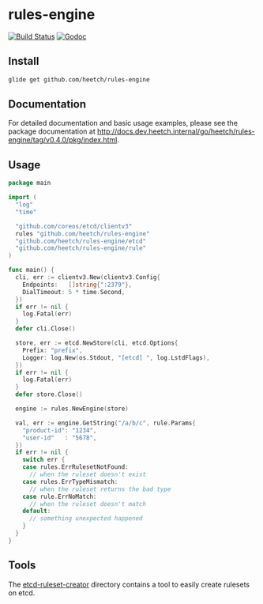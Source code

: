 # rules-engine

[![Build Status](https://drone.heetch.net/api/badges/heetch/rules-engine/status.svg)](https://drone.heetch.net/heetch/rules-engine)
[![Godoc](https://img.shields.io/badge/doc-v0.4.0-blue.svg)](http://docs.dev.heetch.internal/go/heetch/rules-engine/tag/v0.4.0/pkg/index.html)

## Install

```sh
glide get github.com/heetch/rules-engine
```

## Documentation

For detailed documentation and basic usage examples, please see the package
documentation at <http://docs.dev.heetch.internal/go/heetch/rules-engine/tag/v0.4.0/pkg/index.html>.

## Usage

```go
package main

import (
  "log"
  "time"

  "github.com/coreos/etcd/clientv3"
  rules "github.com/heetch/rules-engine"
  "github.com/heetch/rules-engine/etcd"
  "github.com/heetch/rules-engine/rule"
)

func main() {
  cli, err := clientv3.New(clientv3.Config{
    Endpoints:   []string{":2379"},
    DialTimeout: 5 * time.Second,
  })
  if err != nil {
    log.Fatal(err)
  }
  defer cli.Close()

  store, err := etcd.NewStore(cli, etcd.Options{
    Prefix: "prefix",
    Logger: log.New(os.Stdout, "[etcd] ", log.LstdFlags),
  })
  if err != nil {
    log.Fatal(err)
  }
  defer store.Close()

  engine := rules.NewEngine(store)

  val, err := engine.GetString("/a/b/c", rule.Params{
    "product-id": "1234",
    "user-id"   : "5678",
  })
  if err != nil {
    switch err {
    case rules.ErrRulesetNotFound:
      // when the ruleset doesn't exist
    case rules.ErrTypeMismatch:
      // when the ruleset returns the bad type
    case rule.ErrNoMatch:
      // when the ruleset doesn't match
    default:
      // something unexpected happened
    }
  }
}
```

## Tools

The [etcd-ruleset-creator](store/etcd/etcd-ruleset-creator/README.md) directory contains a tool to easily create rulesets on etcd.
